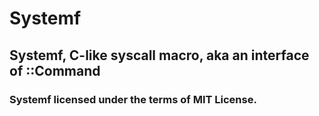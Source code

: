 # Systemf
## Systemf, C-like syscall macro, aka an interface of ::Command

### Systemf licensed under the terms of MIT License.
